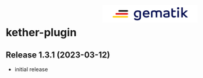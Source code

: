<img align="right" width="250" height="47" src="Gematik_Logo_Flag_With_Background.png"/> <br/>

# kether-plugin

## Release 1.3.1 (2023-03-12)

- initial release 